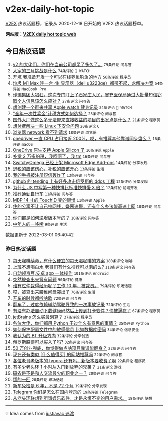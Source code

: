 # v2ex-daily-hot-topic

[V2EX](https://www.v2ex.com/) 热议话题榜，记录从 2020-12-18 日开始的 V2EX 热议话题榜单。

**网站版：[V2EX daily hot topic web](https://boojack.github.io/v2ex-daily-hot-topic-web/)**

## 今日热议话题

<!-- TODAY BEGIN -->

1. [v2 的大佬们，你们在当前公司都呆了多久了。](https://www.v2ex.com/t/837064) `79条评论` `问与答`
1. [大家的三月挑战是什么](https://www.v2ex.com/t/837055) `74条评论` ` WATCH`
1. [开坑 我准备开发一个可以在线养鱼钓鱼的地方](https://www.v2ex.com/t/837070) `56条评论` `程序员`
1. [垃圾 M1 Max 连一台 4k 显示器（dell u3223qe）都带不起，求解决方案](https://www.v2ex.com/t/837082) `54条评论` `MacBook Pro`
1. [诈骗集团太猖狂，这次专门盯上了石家庄人民，冒充医保局通过大批量短信窃取个人信息该怎么应对？](https://www.v2ex.com/t/837078) `27条评论` `问与答`
1. [想创建一个群来共享 Apple watch 健身记录](https://www.v2ex.com/t/837102) `24条评论` ` WATCH`
1. ["全年一次性奖金"计税方式如何选择？](https://www.v2ex.com/t/837056) `23条评论` `问与答`
1. [国外大厂做这么多无法带来直接收益的项目的出发点是什么？](https://www.v2ex.com/t/837145) `21条评论` `程序员`
1. [想付费解决一些 Linux 下安全问题](https://www.v2ex.com/t/837062) `20条评论` `C`
1. [浏览器 network 看不到请求](https://www.v2ex.com/t/837092) `18条评论` `浏览器`
1. [onedriver 一直 CPU 占用接近 200%，哎，有推荐其他靠谱同步盘么？](https://www.v2ex.com/t/837046) `18条评论` `macOS`
1. [OneDrive 原生支持 Apple Silicon 了](https://www.v2ex.com/t/837135) `16条评论` `Apple`
1. [补觉 2 万多的税，我呵呵了，我 tm](https://www.v2ex.com/t/837090) `16条评论` `问与答`
1. [SwitchyOmega 已经上架 Microsoft Edge Add-ons](https://www.v2ex.com/t/837121) `14条评论` `分享发现`
1. [退税的应该伤心，补税的应该开心](https://www.v2ex.com/t/837150) `13条评论` `生活`
1. [我的手机被注册短信轰炸了](https://www.v2ex.com/t/837083) `13条评论` `问与答`
1. [github 的 tending 上有好多攻击俄罗斯的 ddos 工程](https://www.v2ex.com/t/837112) `12条评论` `分享发现`
1. [为什么 JS 中写第一种快排比标准快排慢 3 倍？](https://www.v2ex.com/t/837047) `12条评论` `前端开发`
1. [推荐通勤自行车](https://www.v2ex.com/t/837087) `11条评论` `问与答`
1. [MBP 14 寸的 TouchID 变的很慢](https://www.v2ex.com/t/837058) `11条评论` `Apple`
1. [住的公寓不让自己拉网线，嫌网速慢，还有什么办法能高速上网](https://www.v2ex.com/t/837075) `10条评论` `问与答`
1. [你们都是如何递增版本号的？](https://www.v2ex.com/t/837048) `10条评论` `问与答`
1. [中年人的一哆嗦](https://www.v2ex.com/t/837161) `9条评论` `生活`

数据更新于 2022-03-01 06:40:42

<!-- TODAY END -->

### 昨日热议话题

<!-- YESTERDAY BEGIN -->

1. [每天咖啡续命，有什么便宜的每天喝咖啡的方案](https://www.v2ex.com/t/836843) `180条评论` `咖啡`
1. [上班不想喝白水 老哥们有什么推荐可以泡的么?](https://www.v2ex.com/t/836844) `118条评论` `问与答`
1. [自动领京豆,安卓 app 一体操作](https://www.v2ex.com/t/836864) `101条评论` `Android`
1. [突然被查出来肾有问题](https://www.v2ex.com/t/836925) `90条评论` `健康`
1. [谁有过仲裁得经历呢？工作 10 年，被裁员。](https://www.v2ex.com/t/836863) `79条评论` `职场话题`
1. [哎，被查出来腰椎间盘突出了](https://www.v2ex.com/t/836810) `76条评论` `生活`
1. [开车的时候都听啥歌](https://www.v2ex.com/t/836876) `72条评论` `问与答`
1. [翻车了，过度依赖辅助驾驶导致的一次事故记录](https://www.v2ex.com/t/836837) `72条评论` `生活`
1. [有没有办法自动下载健康码然后上传到打卡软件？快被逼疯了](https://www.v2ex.com/t/836899) `67条评论` `程序员`
1. [jetBrains 怎么买最划算？](https://www.v2ex.com/t/836918) `37条评论` `程序员`
1. [各位大佬，你们都用 Python 干过什么有意思的事情？](https://www.v2ex.com/t/836875) `35条评论` `Python`
1. [如何保护配置文件中的敏感信息,比如数据库密码](https://www.v2ex.com/t/836944) `34条评论` `信息安全`
1. [我认为的 BT 升级方向](https://www.v2ex.com/t/836993) `32条评论` `分享创造`
1. [俄罗斯股票可以买入了吗?](https://www.v2ex.com/t/836956) `32条评论` `问与答`
1. [50 万创业兜底，你觉得做点啥项目靠谱能翻身？](https://www.v2ex.com/t/836891) `22条评论` `问与答`
1. [现在还有类似 [什么值得买] 的网站推荐吗](https://www.v2ex.com/t/836878) `22条评论` `问与答`
1. [各位老哥老版本的 typora 还有吗，新版本要收费了啊](https://www.v2ex.com/t/836813) `22条评论` `程序员`
1. [有多少老头环 1 小时从入门到放弃的兄弟？](https://www.v2ex.com/t/836962) `21条评论` `游戏`
1. [码农是不是和人交流最少的职业之一？](https://www.v2ex.com/t/837024) `20条评论` `问与答`
1. [慌的一匹](https://www.v2ex.com/t/836971) `20条评论` `职场话题`
1. [新车免检是 6 年，不是 72 个月](https://www.v2ex.com/t/836973) `19条评论` `分享发现`
1. [Telegram 你们是怎么在国内登录的](https://www.v2ex.com/t/836887) `19条评论` `Telegram`
1. [从老头环联想到所谓娱乐软件，才是永恒不变的用户需求。](https://www.v2ex.com/t/836965) `18条评论` `随想`

<!-- YESTERDAY END -->

---

💡 Idea comes from [justjavac 迷渡](https://github.com/justjavac/)
